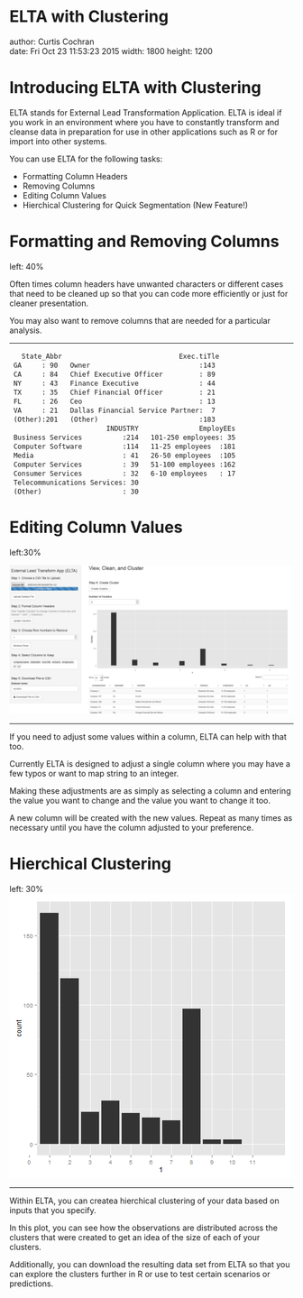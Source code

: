 ELTA with Clustering
========================================================
author: Curtis Cochran  
date: Fri Oct 23 11:53:23 2015
width: 1800
height: 1200

Introducing ELTA with Clustering
========================================================

ELTA stands for External Lead Transformation Application. ELTA is ideal if you work in an environment where you have to constantly transform and cleanse data in preparation for use in other applications such as R or for import into other systems. 

You can use ELTA for the following tasks:

- Formatting Column Headers
- Removing Columns
- Editing Column Values
- Hierchical Clustering for Quick Segmentation (New Feature!)


Formatting and Removing Columns
========================================================
left: 40%

Often times column headers have unwanted characters or different cases that need to be cleaned up so that you can code more efficiently or just for cleaner presentation. 

You may also want to remove columns that are needed for a particular analysis.

***


```
   State_Abbr                             Exec.tiTle 
 GA     : 90   Owner                           :143  
 CA     : 84   Chief Executive Officer         : 89  
 NY     : 43   Finance Executive               : 44  
 TX     : 35   Chief Financial Officer         : 21  
 FL     : 26   Ceo                             : 13  
 VA     : 21   Dallas Financial Service Partner:  7  
 (Other):201   (Other)                         :183  
                        INDUSTRY               EmployEEs  
 Business Services          :214   101-250 employees: 35  
 Computer Software          :114   11-25 employees  :181  
 Media                      : 41   26-50 employees  :105  
 Computer Services          : 39   51-100 employees :162  
 Consumer Services          : 32   6-10 employees   : 17  
 Telecommunications Services: 30                          
 (Other)                    : 30                          
```

Editing Column Values
========================================================
left:30%

![alt text](ELTA.png)

***

If you need to adjust some values within a column, ELTA can help with that too. 

Currently ELTA is designed to adjust a single column where you may have a few typos or want to map string to an integer.  

Making these adjustments are as simply as selecting a column and entering the value you want to change and the value you want to change it too. 

A new column will be created with the new values. Repeat as many times as necessary until you have the column adjusted to your preference. 



Hierchical Clustering
========================================================
left: 30%
![plot of chunk unnamed-chunk-2](ELTA_w_Clustering-figure/unnamed-chunk-2-1.png) 

***

Within ELTA, you can createa hierchical clustering of your data based on inputs that you specify. 

In this plot, you can see how the observations are distributed across the clusters that were created to get an idea of the size of each of your clusters. 

Additionally, you can download the resulting data set from ELTA so that you can explore the clusters further in R or use to test certain scenarios or predictions.

